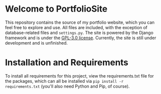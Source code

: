 # Welcome to PortfolioSite
This repository contains the source of my portfolio website, which you can feel free to explore and use. All files are included, with the exception of database-related files and `settings.py`. The site is powered by the Django framework and is under the [GPL-3.0 license](https://opensource.org/licenses/GPL-3.0). Currently, the site is still under development and is unfinished.
# Installation and Requirements
To install all requirements for this project, view the requirements.txt file for the packages, which can all be installed via `pip install -r requirements.txt` (you'll also need Python and Pip, of course).